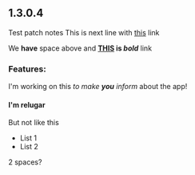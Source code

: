 ﻿<!-- 2020-01-09 -->
<!-- First line signals last update for desktop app - in comment brackets, -->
<!-- to know when to show content of this file to user. -->
<!-- ================================================== -->
<!-- Rest of file is actual content to show with markdown similar to GitHub one. -->
<!-- -------------------------------------------------- -->
<!-- At the beginning of a line signalize comment of this file. This line will not be shown to user. Like this line is made. -->
<!-- ## : at the beginning of a line signalize Header Level 1. -->
<!-- ### : at the beginning of a line signalize Header Level 2. -->
<!-- #### : at the beginning of a line signalize Header Level 3. -->
<!-- ** : Can be anywhere in the text. Makes the text bold. It has to have ending part too. -->
<!-- _ : Can be anywhere in the text. Makes the text italic. It has to have ending part too. -->
<!-- __ : Can be anywhere in the text. Makes the text underline. It has to have ending part too. -->
<!-- [text](url) : Can be anywhere in the text. Transform text into URL link. -->
<!-- \ : escape formatting characters. -->
<!-- -------------------------------------------------- -->
## 1.3.0.4
Test patch notes
This is next line with [this](https://www.google.com) link

We __have__ space above and **[THIS](https://www.google.com) is _bold_** link

### Features:
I'm working on this _to make __you__ inform_ about the app!

#### I'm relugar
But not like this
- List 1
- List 2

2 spaces?